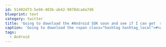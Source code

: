```yaml
---
id: 51402d73-5e94-403b-ab42-9878dca4a7d6
blueprint: text
category: twitter
title: 'Going to download the #Android SDK soon and see if I can get  some of our app working on there.'
caption: 'Going to download the <span class="hashtag hashtag_local">#<a href="http://tweettemp.darylchymko.ca/?tag=android">Android</a> SDK soon and see if I can get  some of our app working on there.'
tags:
  - Android
---
```

